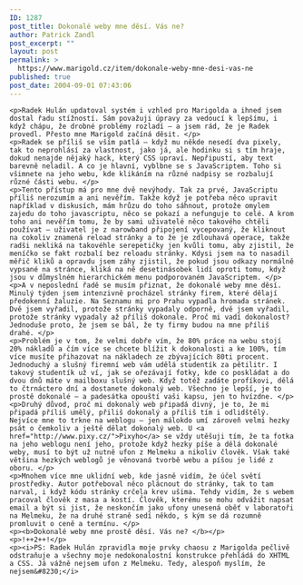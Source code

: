 ```yaml
---
ID: 1287
post_title: Dokonalé weby mne děsí. Vás ne?
author: Patrick Zandl
post_excerpt: ""
layout: post
permalink: >
  https://www.marigold.cz/item/dokonale-weby-mne-desi-vas-ne
published: true
post_date: 2004-09-01 07:43:06
---
```

	<p>Radek Hulán updatoval systém i vzhled pro Marigolda a ihned jsem dostal řadu stížností. Sám považuji úpravy za vedoucí k lepšímu, i když chápu, že drobné problémy rozladí – a jsem rád, že je Radek provedl. Přesto mne Marigold začíná děsit. </p>
	<p>Radek se příliš se vším patlá – když mu někde nesedí dva pixely, tak to neprohlásí za vlastnost, jako já, ale hodinku si s tím hraje, dokud nenajde nějaký hack, který CSS upraví. Nepřipustí, aby text barevně neladil. A co je hlavní, vyblbne se s JavaScriptem. Toho si všimnete na jeho webu, kde klikáním na různé nadpisy se rozbalují různé části webu. </p>
	<p>Tento přístup má pro mne dvě nevýhody. Tak za prvé, JavaScriptu příliš nerozumím a ani nevěřím. Takže když je potřeba něco upravit například v diskusích, mám hrůzu do toho sáhnout, protože omylem zajedu do toho javascriptu, něco se pokazí a nefunguje to celé. A krom toho ani nevěřím tomu, že by sami uživatelé něco takového chtěli používat – uživatel je z narowband připojení vycepovaný, že kliknout na cokoliv znamená reload stránky a to že je zdlouhavá operace, takže radši nekliká na takovéhle serepetičky jen kvůli tomu, aby zjistil, že meníčko se fakt rozbalí bez reloadu stránky. Kdysi jsem na to nasadil měřič kliků a opravdu jsem záhy zjistil, že pokud jsou odkazy normálně vypsané na stránce, kliká na ně desetinásobek lidí oproti tomu, když jsou v důmyslném hierarchickém menu podporovaném JavaScriptem. </p>
	<p>A v neposlední řadě se musím přiznat, že dokonalé weby mne děsí. Minulý týden jsem intenzivně procházel stránky firem, které dělají předokenní žaluzie. Na Seznamu mi pro Prahu vypadla hromada stránek. Dvě jsem vyřadil, protože stránky vypadaly odporně, dvě jsem vyřadil, protože stránky vypadaly až příliš dokonale. Proč mi vadí dokonalost? Jednoduše proto, že jsem se bál, že ty firmy budou na mne příliš drahé. </p>
	<p>Problém je v tom, že velmi dobře vím, že 80% práce na webu stojí 20% nákladů a čím více se chcete blížit k dokonalosti a ke 100%, tím více musíte přihazovat na nákladech ze zbývajících 80ti procent. Jednoduchý a slušný firemní web vám udělá studentík za pětilitr. I takový studentík už ví, jak se ořezávají fotky, kde co poskládat a do dvou dnů máte v mailboxu slušný web. Když totéž zadáte profíkovi, dělá to čtrnáctero dní a dostanete dokonalý web. Všechno je lepší, je to prostě dokonalé – a padesátka opouští vaši kapsu, jen to hvízdne. </p>
	<p>Druhý důvod, proč mi dokonalý web připadá divný, je to, že mi připadá příliš umělý, přiliš dokonalý a příliš tím i odlidštělý. Nejvíce mne to trkne na weblogu – jen málokdo umí zároveň velmi hezky psát o čemkoliv a ještě dělat dokonalý web. U <a href="http://www.pixy.cz/">Pixyho</a> se vždy utěšuji tím, že ta fotka na jeho weblogu není jeho, protože když hezky píše a dělá dokonalé weby, musí to být už nutně ufon z Melmeku a nikoliv člověk. Však také většina hezkých weblogů je věnovaná tvorbě webu a píšou je lidé z oboru. </p>
	<p>Mnohem více mne uklidní web, kde jasně vidím, že účel světí prostředky. Autor potřeboval něco plácnout do stránky, tak to tam narval, i když kódu stránky crčela krev ušima. Tehdy vidím, že s webem pracoval člověk z masa a kostí. Člověk, kterému se mohu odvážit napsat email a být si jist, že neskončím jako ufony unesená oběť v laboratoři na Melmeku, že na druhé straně sedí někdo, s kým se dá rozumně promluvit o ceně a termínu. </p>
	<p><b>Dokonalé weby mne prostě děsí. Vás ne? </b></p>
	<p>!++2++!</p>
	<p><i>PS: Radek Hulán zpravidla moje prvky chaosu z Marigolda pečlivě odstraňuje a všechny moje nedokonalostní konstrukce přehládá do XHTML a CSS. Já vážně nejsem ufon z Melmeku. Tedy, alespoň myslím, že nejsem&#8230;</i>
</p>